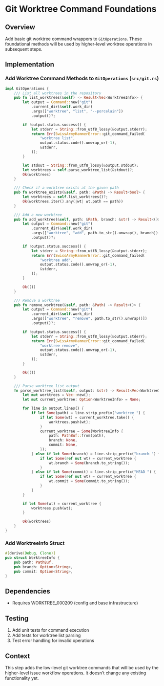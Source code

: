 # Git Worktree Command Foundations

## Overview
Add basic git worktree command wrappers to `GitOperations`. These foundational methods will be used by higher-level worktree operations in subsequent steps.

## Implementation

### Add Worktree Command Methods to `GitOperations` (`src/git.rs`)

```rust
impl GitOperations {
    /// List all worktrees in the repository
    pub fn list_worktrees(&self) -> Result<Vec<WorktreeInfo>> {
        let output = Command::new("git")
            .current_dir(&self.work_dir)
            .args(["worktree", "list", "--porcelain"])
            .output()?;

        if !output.status.success() {
            let stderr = String::from_utf8_lossy(&output.stderr);
            return Err(SwissArmyHammerError::git_command_failed(
                "worktree list",
                output.status.code().unwrap_or(-1),
                &stderr,
            ));
        }

        let stdout = String::from_utf8_lossy(&output.stdout);
        let worktrees = self.parse_worktree_list(&stdout)?;
        Ok(worktrees)
    }

    /// Check if a worktree exists at the given path
    pub fn worktree_exists(&self, path: &Path) -> Result<bool> {
        let worktrees = self.list_worktrees()?;
        Ok(worktrees.iter().any(|wt| wt.path == path))
    }

    /// Add a new worktree
    pub fn add_worktree(&self, path: &Path, branch: &str) -> Result<()> {
        let output = Command::new("git")
            .current_dir(&self.work_dir)
            .args(["worktree", "add", path.to_str().unwrap(), branch])
            .output()?;

        if !output.status.success() {
            let stderr = String::from_utf8_lossy(&output.stderr);
            return Err(SwissArmyHammerError::git_command_failed(
                "worktree add",
                output.status.code().unwrap_or(-1),
                &stderr,
            ));
        }

        Ok(())
    }

    /// Remove a worktree
    pub fn remove_worktree(&self, path: &Path) -> Result<()> {
        let output = Command::new("git")
            .current_dir(&self.work_dir)
            .args(["worktree", "remove", path.to_str().unwrap()])
            .output()?;

        if !output.status.success() {
            let stderr = String::from_utf8_lossy(&output.stderr);
            return Err(SwissArmyHammerError::git_command_failed(
                "worktree remove",
                output.status.code().unwrap_or(-1),
                &stderr,
            ));
        }

        Ok(())
    }

    /// Parse worktree list output
    fn parse_worktree_list(&self, output: &str) -> Result<Vec<WorktreeInfo>> {
        let mut worktrees = Vec::new();
        let mut current_worktree: Option<WorktreeInfo> = None;

        for line in output.lines() {
            if let Some(path) = line.strip_prefix("worktree ") {
                if let Some(wt) = current_worktree.take() {
                    worktrees.push(wt);
                }
                current_worktree = Some(WorktreeInfo {
                    path: PathBuf::from(path),
                    branch: None,
                    commit: None,
                });
            } else if let Some(branch) = line.strip_prefix("branch ") {
                if let Some(ref mut wt) = current_worktree {
                    wt.branch = Some(branch.to_string());
                }
            } else if let Some(commit) = line.strip_prefix("HEAD ") {
                if let Some(ref mut wt) = current_worktree {
                    wt.commit = Some(commit.to_string());
                }
            }
        }

        if let Some(wt) = current_worktree {
            worktrees.push(wt);
        }

        Ok(worktrees)
    }
}
```

### Add WorktreeInfo Struct

```rust
#[derive(Debug, Clone)]
pub struct WorktreeInfo {
    pub path: PathBuf,
    pub branch: Option<String>,
    pub commit: Option<String>,
}
```

## Dependencies
- Requires WORKTREE_000209 (config and base infrastructure)

## Testing
1. Add unit tests for command execution
2. Add tests for worktree list parsing
3. Test error handling for invalid operations

## Context
This step adds the low-level git worktree commands that will be used by the higher-level issue workflow operations. It doesn't change any existing functionality yet.